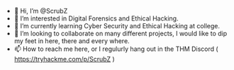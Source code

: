 - 👋 Hi, I’m @ScrubZ
- 👀 I’m interested in Digital Forensics and Ethical Hacking.
- 🌱 I’m currently learning Cyber Security and Ethical Hacking at college.
- 💞️ I’m looking to collaborate on many different projects, I would like to dip my feet in here, there and every where.
- 📫 How to reach me here, or I regulurly hang out in the THM Discord ( https://tryhackme.com/p/ScrubZ )

<script src="https://tryhackme.com/badge/613324"></script>




<!---
ScrubZ is a ✨ special ✨ repository because its `README.md` (this file) appears on your GitHub profile.
You can click the Preview link to take a look at your changes.
--->
